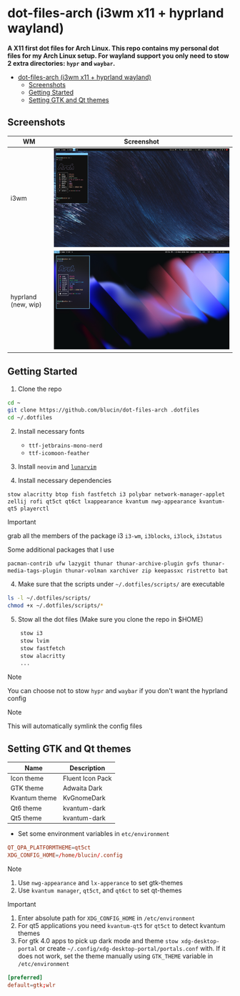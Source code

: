 # dot-files-arch (i3wm x11 + hyprland wayland)

**A X11 first dot files for Arch Linux. This repo contains my personal dot files for my Arch Linux setup. For wayland support you only need to stow 2 extra directories: `hypr` and `waybar`.**

- [dot-files-arch (i3wm x11 + hyprland wayland)](#dot-files-arch-i3wm-x11--hyprland-wayland)
  - [Screenshots](#screenshots)
  - [Getting Started](#getting-started)
  - [Setting GTK and Qt themes](#setting-gtk-and-qt-themes)

## Screenshots

| WM | Screenshot |
| -- | ---------- |
| i3wm | ![homescreen-screenshot-i3wm](./assets/i3wm.png) |
| hyprland (new, wip) | ![homescreen-screenshot-hyprland](./assets/hyprland.png) |

## Getting Started

1. Clone the repo

```bash
cd ~
git clone https://github.com/blucin/dot-files-arch .dotfiles
cd ~/.dotfiles
```

2. Install necessary fonts
    - `ttf-jetbrains-mono-nerd`
    - `ttf-icomoon-feather`

3. Install `neovim` and [`lunarvim`](https://www.lunarvim.org/)

3. Install necessary dependencies

```
stow alacritty btop fish fastfetch i3 polybar network-manager-applet zellij rofi qt5ct qt6ct lxappearance kvantum nwg-appearance kvantum-qt5 playerctl
```
> [!IMPORTANT] 
> grab all the members of the package i3 `i3-wm`, `i3blocks`, `i3lock`, `i3status`

Some additional packages that I use

```
pacman-contrib ufw lazygit thunar thunar-archive-plugin gvfs thunar-media-tags-plugin thunar-volman xarchiver zip keepassxc ristretto bat
```

4. Make sure that the scripts under `~/.dotfiles/scripts/` are executable

```bash
ls -l ~/.dotfiles/scripts/
chmod +x ~/.dotfiles/scripts/*
```

5. Stow all the dot files (Make sure you clone the repo in $HOME)

```bash
    stow i3
    stow lvim
    stow fastfetch
    stow alacritty
    ...
```
> [!NOTE]
> You can choose not to stow `hypr` and `waybar` if you don't want the hyprland config

> [!NOTE]
> This will automatically symlink the config files

## Setting GTK and Qt themes

| Name | Description |
| ----- | ----------- |
| Icon theme | Fluent Icon Pack |
| GTK theme | Adwaita Dark |
| Kvantum theme | KvGnomeDark |
| Qt6 theme | kvantum-dark |
| Qt5 theme | kvantum-dark |

- Set some environment variables in `etc/environment`

```conf
QT_QPA_PLATFORMTHEME=qt5ct
XDG_CONFIG_HOME=/home/blucin/.config
```

> [!NOTE]
> 1. Use `nwg-appearance` and `lx-apperance` to set gtk-themes
> 2. Use `kvantum manager`, `qt5ct`, and `qt6ct` to set qt-themes

> [!IMPORTANT]
> 1. Enter absolute path for `XDG_CONFIG_HOME` in `/etc/environment`
> 2. For qt5 applications you need `kvantum-qt5` for `qt5ct` to detect kvantum themes
> 3. For gtk 4.0 apps to pick up dark mode and theme
> `stow xdg-desktop-portal` or create `~/.config/xdg-desktop-portal/portals.conf` with. If it does not work, set the theme manually using `GTK_THEME` variable in `/etc/environment`
> ```conf
> [preferred]
> default=gtk;wlr
> ```